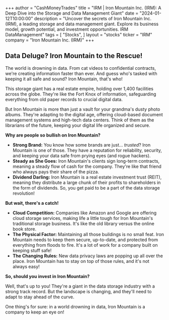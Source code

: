 +++
author = "CashMoneyTrades"
title = "IRM |  Iron Mountain Inc. (IRM): A Deep Dive into the Storage and Data Management Giant"
date = "2024-01-12T10:00:00"
description = "Uncover the secrets of Iron Mountain Inc. (IRM), a leading storage and data management giant. Explore its business model, growth potential, and investment opportunities. IRM DataManagement"
tags = [
"Stocks",
]
layout = "stocks"
ticker = "IRM"
company = "Iron Mountain Inc. (IRM)"
+++
        


## Data Deluge? Iron Mountain to the Rescue!

The world is drowning in data. From cat videos to confidential contracts, we're creating information faster than ever. And guess who's tasked with keeping it all safe and sound? Iron Mountain, that's who! 

This storage giant has a real estate empire, holding over 1,400 facilities across the globe. They're like the Fort Knox of information, safeguarding everything from old paper records to crucial digital data. 

But Iron Mountain is more than just a vault for your grandma's dusty photo albums. They're adapting to the digital age, offering cloud-based document management systems and high-tech data centers. Think of them as the librarians of the future, keeping your digital life organized and secure.

**Why are people so bullish on Iron Mountain?**

* **Strong Brand:** You know how some brands are just... *trusted*? Iron Mountain is one of those.  They have a reputation for reliability, security, and keeping your data safe from prying eyes (and rogue hackers).
* **Steady as She Goes:**  Iron Mountain's clients sign long-term contracts, meaning a steady flow of cash for the company.  They're like that friend who always pays their share of the pizza.
* **Dividend Darling:**  Iron Mountain is a real estate investment trust (REIT), meaning they distribute a large chunk of their profits to shareholders in the form of dividends.  So, you get paid to be a part of the data storage revolution!

**But wait, there's a catch!**

* **Cloud Competition:**  Companies like Amazon and Google are offering cloud storage services, making life a little tough for Iron Mountain's traditional storage business.  It's like the old library versus the online book store.
* **The Physical Factor:** Maintaining all those buildings is no small feat.  Iron Mountain needs to keep them secure, up-to-date, and protected from everything from floods to fire.  It's a lot of work for a company built on keeping stuff safe!
* **The Changing Rules:**  New data privacy laws are popping up all over the place.  Iron Mountain has to stay on top of those rules, and it's not always easy! 

**So, should you invest in Iron Mountain?**

Well, that's up to you!  They're a giant in the data storage industry with a strong track record.  But the landscape is changing, and they'll need to adapt to stay ahead of the curve.  

One thing's for sure: in a world drowning in data, Iron Mountain is a company to keep an eye on! 

        